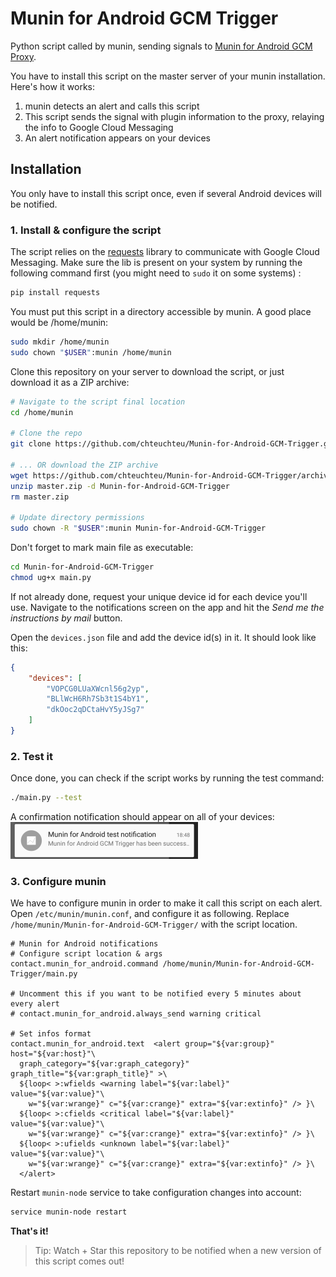 # Munin for Android GCM Trigger
Python script called by munin, sending signals to [Munin for Android GCM Proxy](https://github.com/chteuchteu/Munin-for-Android-GCM-Proxy).

You have to install this script on the master server of your munin installation. Here's how it works:

1. munin detects an alert and calls this script
2. This script sends the signal with plugin information to the proxy, relaying the info to Google Cloud Messaging
3. An alert notification appears on your devices

## Installation
You only have to install this script once, even if several Android devices will be notified.

### 1. Install & configure the script

The script relies on the [requests](https://github.com/kennethreitz/requests) library to communicate with Google Cloud
Messaging. Make sure the lib is present on your system by running the following command first (you might need to `sudo` it on some systems) : 

```bash
pip install requests
```

You must put this script in a directory accessible by munin. A good place would be /home/munin:

```bash
sudo mkdir /home/munin
sudo chown "$USER":munin /home/munin
```

Clone this repository on your server to download the script, or just download it as a ZIP archive:
    
```bash
# Navigate to the script final location
cd /home/munin

# Clone the repo
git clone https://github.com/chteuchteu/Munin-for-Android-GCM-Trigger.git

# ... OR download the ZIP archive
wget https://github.com/chteuchteu/Munin-for-Android-GCM-Trigger/archive/master.zip
unzip master.zip -d Munin-for-Android-GCM-Trigger
rm master.zip

# Update directory permissions
sudo chown -R "$USER":munin Munin-for-Android-GCM-Trigger
```
    

Don't forget to mark main file as executable:

```bash
cd Munin-for-Android-GCM-Trigger
chmod ug+x main.py
```
    
If not already done, request your unique device id for each device you'll use. Navigate to the notifications screen on
the app and hit the *Send me the instructions by mail* button.

Open the `devices.json` file and add the device id(s) in it. It should look like this:

```json
{
    "devices": [
        "VOPCG0LUaXWcnl56g2yp",
        "BLlWcH6Rh7Sb3t1S4bY1",
        "dkOoc2qDCtaHvY5yJSg7"
    ]
}
```

### 2. Test it
Once done, you can check if the script works by running the test command:

```bash
./main.py --test
```

A confirmation notification should appear on all of your devices:
![Test notification](README_testNotification.png)


### 3. Configure munin
We have to configure munin in order to make it call this script on each alert.
Open `/etc/munin/munin.conf`, and configure it as following. Replace `/home/munin/Munin-for-Android-GCM-Trigger/` with the script location.

```
# Munin for Android notifications
# Configure script location & args
contact.munin_for_android.command /home/munin/Munin-for-Android-GCM-Trigger/main.py

# Uncomment this if you want to be notified every 5 minutes about every alert
# contact.munin_for_android.always_send warning critical

# Set infos format
contact.munin_for_android.text  <alert group="${var:group}" host="${var:host}"\
  graph_category="${var:graph_category}" graph_title="${var:graph_title}" >\
  ${loop< >:wfields <warning label="${var:label}" value="${var:value}"\
    w="${var:wrange}" c="${var:crange}" extra="${var:extinfo}" /> }\
  ${loop< >:cfields <critical label="${var:label}" value="${var:value}"\
    w="${var:wrange}" c="${var:crange}" extra="${var:extinfo}" /> }\
  ${loop< >:ufields <unknown label="${var:label}" value="${var:value}"\
    w="${var:wrange}" c="${var:crange}" extra="${var:extinfo}" /> }\
  </alert>
```

Restart `munin-node` service to take configuration changes into account:

```bash
service munin-node restart
```

**That's it!**

> Tip: Watch + Star this repository to be notified when a new version of this script comes out!
